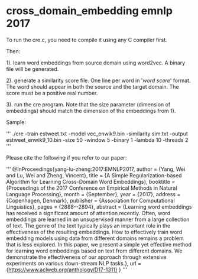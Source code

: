 # cross_domain_embedding emnlp 2017

To run the cre.c, you need to compile it using any C compiler first.

Then:

1). learn word embeddings from source domain using word2vec. A binary file will be generated.

2). generate a similarity score file. One line per word in '$word$ $score$' format. The word should appear in both the source and the target domain. The score must be a positive real number.

3). run the cre program. Note that the size parameter (dimension of embeddings) should match the dimension of the embeddings from 1).

Sample:

'''
./cre -train estweet.txt -model vec_enwik9.bin -similarity sim.txt -output estweet_enwik9_10.bin -size 50 -window 5 -binary 1 -lambda 10 -threads 2
'''


Please cite the following if you refer to our paper:

'''
@InProceedings{yang-lu-zheng:2017:EMNLP2017,
  author    = {Yang, Wei  and  Lu, Wei  and  Zheng, Vincent},
  title     = {A Simple Regularization-based Algorithm for Learning Cross-Domain Word Embeddings},
  booktitle = {Proceedings of the 2017 Conference on Empirical Methods in Natural Language Processing},
  month     = {September},
  year      = {2017},
  address   = {Copenhagen, Denmark},
  publisher = {Association for Computational Linguistics},
  pages     = {2888--2894},
  abstract  = {Learning word embeddings has received a significant amount of attention
	recently. Often, word embeddings are learned in an unsupervised manner from a
	large collection of text. The genre of the text typically plays an important
	role in the effectiveness of the resulting embeddings. How to effectively train
	word embedding models using data from different domains remains a problem that
	is less explored. In this paper, we present a simple yet effective method for
	learning word embeddings based on text from different domains. We demonstrate
	the effectiveness of our approach through extensive experiments on various
	down-stream NLP tasks.},
  url       = {https://www.aclweb.org/anthology/D17-1311}
}
'''
